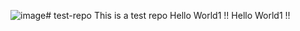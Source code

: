 ![image](https://github.com/sachin867/test-repo/assets/60221260/af6d1d73-98e8-47ab-9bec-48e8c2c99349)# test-repo
This is a test repo
Hello World1 !!
Hello World1 !!
